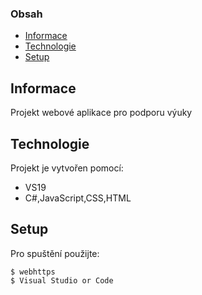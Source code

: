 ### Obsah
* [Informace](#Informace)
* [Technologie](#Technologie)
* [Setup](#setup)

## Informace
Projekt webové aplikace pro podporu výuky
	
## Technologie
Projekt je vytvořen pomocí:
* VS19
* C#,JavaScript,CSS,HTML
	
## Setup
Pro spuštění použijte:

```
$ webhttps
$ Visual Studio or Code
```
